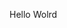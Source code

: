 Hello Wolrd

























































































































































































































































































































































































































































































































































































































































































































































































































































































































































































































































































































































































































































































































































































































































































































































































































































































































































































































































































































































































































































































































































































